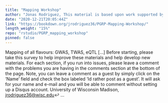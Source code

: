 ```yaml
---
title: "Mapping Workshop"
author: "Jonas Rodriguez, This material is based upon work supported by the National Science Foundation under Grant No. (1733633)"
date: "2020-12-21T20:05:44Z"
link: "https://bookdown.org/jrodriguez36/PGRP-Mapping-Workshop/"
length_weight: "15%"
repo: "rstudio/PGRP_mapping_workshop"
pinned: false
---
```


Mapping of all flavours: GWAS, TWAS, eQTL [...] Before starting, please take this survey to help improve these materials and help develop new materials. For each section, if you run into issues, please leave a comment with the problems you are having in the comments section at the bottom of the page. Note, you can leave a comment as a guest by simply click on the ‘Name’ field and check the box labeled ‘Id rather post as a guest’. It will ask for your name and e-mail and you will be able to comment without setting up a Disqus account. University of Wisconsin Madison, jrodriguez36@wisc.edu↩ ...
